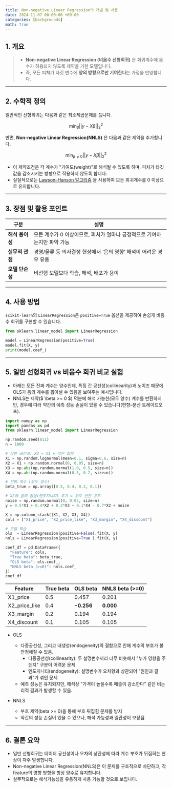 ```yaml
---
title: Non-negative Linear Regression의 개념 및 사용
date: 2024-11-07 00:00:00 +09:00
categories: [backgrounds]
math: true
---
```

## 1. 개요

> - **Non-negative Linear Regression (비음수 선형회귀)** 은 회귀계수에 음수가 허용되지 않도록 제약을 가한 모델입니다.
> - 즉, 모든 피처가 타깃 변수에 **양의 방향으로만 기여한다**는 가정을 반영합니다.

---
## 2. 수학적 정의

일반적인 선형회귀는 다음과 같은 최소제곱문제를 풉니다.

$$
\min_{\beta} ||y - X\beta||_2^2
$$

반면, **Non-negative Linear Regression(NNLS)** 은 다음과 같은 제약을 추가합니다.

$$
\min_{\beta \ge 0} ||y - X\beta||_2^2
$$

- 이 제약조건은 각 계수가 "기여도(weight)"로 해석될 수 있도록 하며, 피처가 타깃값을 감소시키는 방향으로 작용하지 않도록 합니다.
- 실질적으로는 [Lawson–Hanson 알고리즘](https://en.wikipedia.org/wiki/Non-negative_least_squares) 을 사용하여 모든 회귀계수를 0 이상으로 유지합니다.
  
---
## 3. 장점 및 활용 포인트

| 구분         | 설명 |
|------------|------|
| **해석 용이성** | 모든 계수가 0 이상이므로, 피처가 얼마나 긍정적으로 기여하는지만 파악 가능 |
| **실무적 관점** | 경영/물류 등 의사결정 현장에서 ‘음의 영향’ 해석이 어려운 경우 유용 |
| **모델 단순성** | 비선형 모델보다 학습, 해석, 배포가 용이 |

---
## 4. 사용 방법

`scikit-learn`의 `LinearRegression`은 `positive=True` 옵션을 제공하여 손쉽게 비음수 회귀를 구현할 수 있습니다.

```python
from sklearn.linear_model import LinearRegression

model = LinearRegression(positive=True)
model.fit(X, y)
print(model.coef_)
```

---
## 5. 일반 선형회귀 vs 비음수 회귀 비교 실험
- 아래는 모든 진짜 계수는 양수인데, 특징 간 공선성(collinearity)과 노이즈 때문에 OLS가 음의 계수를 뽑아낼 수 있음을 보여주는 예시입니다.
- NNLS는 제약($ \beta >= 0 $) 덕분에 해석 가능한(모두 양수) 계수를 반환하지만, 경우에 따라 약간의 예측 성능 손실이 있을 수 있습니다(편향–분산 트레이드오프).

```python
import numpy as np
import pandas as pd
from sklearn.linear_model import LinearRegression

np.random.seed(811)
n = 1000

# 강한 공선성: X2 ≈ X1 + 작은 잡음
X1 = np.random.lognormal(mean=0.1, sigma=0.6, size=n)
X2 = X1 + np.random.normal(0, 0.05, size=n)
X3 = np.abs(np.random.normal(1.0, 0.5, size=n))
X4 = np.abs(np.random.normal(0.3, 0.2, size=n))

# 진짜 계수 (모두 양수)
beta_true = np.array([0.5, 0.4, 0.2, 0.1])

# X2에 음의 잡음(엔도지니티) 추가 = 부호 반전 유도
noise = np.random.normal(0, 0.05, size=n)
y = 0.5*X1 + 0.4*X2 + 0.2*X3 + 0.1*X4 - 0.7*X2 + noise

X = np.column_stack([X1, X2, X3, X4])
cols = ["X1_price", "X2_price_like", "X3_margin", "X4_discount"]

# 모델 학습
ols  = LinearRegression(positive=False).fit(X, y)
nnls = LinearRegression(positive=True ).fit(X, y)

coef_df = pd.DataFrame({
  "Feature": cols,
  "True beta": beta_true,
  "OLS beta": ols.coef_,
  "NNLS beta (>=0)": nnls.coef_
})
coef_df

```
| Feature       | True beta | OLS beta   | NNLS beta (>=0) |
| ------------- |-----------|------------|-----------------|
| X1_price      | 0.5       | 0.457      | 0.201           |
| X2_price_like | 0.4       | **-0.256** | **0.000**       |
| X3_margin     | 0.2       | 0.194      | 0.194           |
| X4_discount   | 0.1       | 0.105      | 0.105           |


- OLS 
  - 다중공선성, 그리고 내생성(endogeneity)의 결합으로 인해 계수의 부호가 불안정해질 수 있음.
    - 다중공선성(collinearity): 두 설명변수끼리 너무 비슷해서 "누가 영향을 주는지" 구분이 어려운 문제
    - 엔도지니티(endogeneity): 설명변수가 오차항과 상관되어 "원인과 결과"가 섞인 문제
  - 예측 성능은 유지되지만, 해석상 "가격이 높을수록 매출이 감소한다" 같은 비논리적 결과가 발생할 수 있음.

- NNLS 
  - 부호 제약(beta >= 0)을 통해 부호 뒤집힘 문제를 방지 
  - 약간의 성능 손실이 있을 수 있으나, 해석 가능성과 일관성이 보장됨

--- 

## 6. 결론 요약

- 일반 선형회귀는 데이터 공선성이나 오차의 상관성에 따라 계수 부호가 뒤집히는 현상이 자주 발생합니다.
- Non-negative Linear Regression(NNLS)은 이 문제를 구조적으로 차단하고, 각 feature의 영향 방향을 항상 양수로 유지합니다.
- 실무적으로는 해석가능성을 유용하게 사용 가능할 것으로 보입니다.

